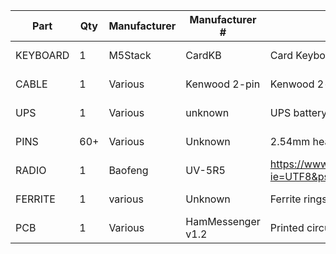 | Part | Qty | Manufacturer | Manufacturer # | Description | Link |
| ---- | --- | ------------ | -------------- | ----------- | ---- |
| KEYBOARD | 1 | M5Stack | CardKB | Card Keyboard I2C | https://www.mouser.com/ProductDetail/M5Stack/U035-B?qs=vvQtp7zwQdP58CzuvFQT0A%3D%3D
| CABLE | 1 | Various | Kenwood 2-pin | Kenwood 2-pin connector | https://www.amazon.com/dp/B08HT277B4?psc=1&smid=AZRLOQSTLHOAO&ref_=chk_typ_imgToDp 
| UPS | 1 | Various | unknown | UPS battery power supply | https://www.amazon.com/gp/product/B07SZKNST4/ref=ppx_yo_dt_b_asin_title_o06_s00?ie=UTF8&psc=1
| PINS | 60+ | Various | Unknown | 2.54mm header pins | https://www.amazon.com/gp/product/B06XR8CV8P/ref=ppx_yo_dt_b_asin_title_o01_s00?ie=UTF8&psc=1
| RADIO | 1 | Baofeng | UV-5R5 | https://www.amazon.com/gp/product/B091YLJ6CN/ref=ppx_yo_dt_b_asin_title_o00_s02?ie=UTF8&psc=1
| FERRITE | 1 | various | Unknown | Ferrite rings for cables | https://www.amazon.com/gp/product/B01E5E5IY4/ref=ppx_yo_dt_b_asin_title_o07_s00?ie=UTF8&psc=1
| PCB | 1 | Various | HamMessenger v1.2 | Printed circuit board for HamMessenger | Use Gerber files in Source/CAD/Fusion-360/Builds on a site like PCBWay.com